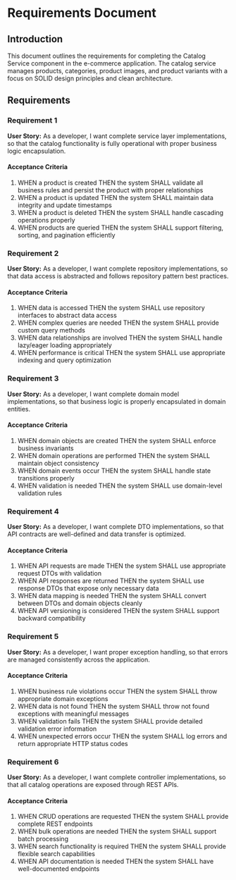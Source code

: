 # Requirements Document

## Introduction

This document outlines the requirements for completing the Catalog Service component in the e-commerce application. The catalog service manages products, categories, product images, and product variants with a focus on SOLID design principles and clean architecture.

## Requirements

### Requirement 1

**User Story:** As a developer, I want complete service layer implementations, so that the catalog functionality is fully operational with proper business logic encapsulation.

#### Acceptance Criteria

1. WHEN a product is created THEN the system SHALL validate all business rules and persist the product with proper relationships
2. WHEN a product is updated THEN the system SHALL maintain data integrity and update timestamps
3. WHEN a product is deleted THEN the system SHALL handle cascading operations properly
4. WHEN products are queried THEN the system SHALL support filtering, sorting, and pagination efficiently

### Requirement 2

**User Story:** As a developer, I want complete repository implementations, so that data access is abstracted and follows repository pattern best practices.

#### Acceptance Criteria

1. WHEN data is accessed THEN the system SHALL use repository interfaces to abstract data access
2. WHEN complex queries are needed THEN the system SHALL provide custom query methods
3. WHEN data relationships are involved THEN the system SHALL handle lazy/eager loading appropriately
4. WHEN performance is critical THEN the system SHALL use appropriate indexing and query optimization

### Requirement 3

**User Story:** As a developer, I want complete domain model implementations, so that business logic is properly encapsulated in domain entities.

#### Acceptance Criteria

1. WHEN domain objects are created THEN the system SHALL enforce business invariants
2. WHEN domain operations are performed THEN the system SHALL maintain object consistency
3. WHEN domain events occur THEN the system SHALL handle state transitions properly
4. WHEN validation is needed THEN the system SHALL use domain-level validation rules

### Requirement 4

**User Story:** As a developer, I want complete DTO implementations, so that API contracts are well-defined and data transfer is optimized.

#### Acceptance Criteria

1. WHEN API requests are made THEN the system SHALL use appropriate request DTOs with validation
2. WHEN API responses are returned THEN the system SHALL use response DTOs that expose only necessary data
3. WHEN data mapping is needed THEN the system SHALL convert between DTOs and domain objects cleanly
4. WHEN API versioning is considered THEN the system SHALL support backward compatibility

### Requirement 5

**User Story:** As a developer, I want proper exception handling, so that errors are managed consistently across the application.

#### Acceptance Criteria

1. WHEN business rule violations occur THEN the system SHALL throw appropriate domain exceptions
2. WHEN data is not found THEN the system SHALL throw not found exceptions with meaningful messages
3. WHEN validation fails THEN the system SHALL provide detailed validation error information
4. WHEN unexpected errors occur THEN the system SHALL log errors and return appropriate HTTP status codes

### Requirement 6

**User Story:** As a developer, I want complete controller implementations, so that all catalog operations are exposed through REST APIs.

#### Acceptance Criteria

1. WHEN CRUD operations are requested THEN the system SHALL provide complete REST endpoints
2. WHEN bulk operations are needed THEN the system SHALL support batch processing
3. WHEN search functionality is required THEN the system SHALL provide flexible search capabilities
4. WHEN API documentation is needed THEN the system SHALL have well-documented endpoints